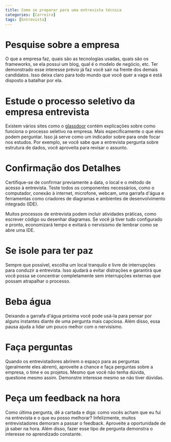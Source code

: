 ```yaml
---
title: Como se preparar para uma entrevista técnica
categories: [Carreira]
tags: [Entrevista]
---
```


# Pesquise sobre a empresa

O que a empresa faz, quais são as tecnologias usadas, quais são os frameworks, se ela possui um blog, qual é o modelo de negócio, etc. Ter demonstrado esse interesse prévio já faz você sair na frente dos demais candidatos. Isso deixa claro para todo mundo que você quer a vaga e está disposto a batalhar por ela.

# Estude o processo seletivo da empresa entrevista

Existem vários sites como o [glassdoor](https://www.glassdoor.com.br/index.htm) contém explicações sobre como funciona o processo seletivo na empresa. Mais especificamente o que eles podem perguntar. Isso já serve como um indicador sobre para onde focar nos estudos. Por exemplo, se você sabe que a entrevista pergunta sobre estrutura de dados, você aproveita para revisar o assunto. 

# Confirmação dos Detalhes 

Certifique-se de confirmar previamente a data, o local e o método de acesso à entrevista. Teste todos os componentes necessários, como o computador, conexão à internet, microfone, webcam, uma garrafa d'água e ferramentas como criadores de diagramas e ambientes de desenvolvimento integrado (IDE).

Muitos processos de entrevista podem incluir atividades práticas, como escrever código ou desenhar diagramas. Se você já tiver tudo configurado e pronto, economizará tempo e evitará o nervisismo de lembrar como se abre uma IDE.

# Se isole para ter paz
Sempre que possível, escolha um local tranquilo e livre de interrupções para conduzir a entrevista. Isso ajudará a evitar distrações e garantirá que você possa se concentrar completamente sem interrupções externas que possam atrapalhar o processo.

# Beba água
Deixando a garrafa d'água próxima você pode usá-la para pensar por alguns instantes diante de uma pergunta mais capciosa. Além disso, essa pausa ajuda a lidar um pouco melhor com o nervisismo. 

# Faça perguntas

Quando os entrevistadores abrirem o espaço para as perguntas (geralmente eles abrem), aproveite a chance e faça perguntas sobre a empresa, o time e os projetos. Mesmo que você não tenha dúvida, questione mesmo assim. Demonstre interesse mesmo se não tiver dúvidas.

# Peça um feedback na hora

Como última pergunta, dê a cartada e diga: como vocês acham que eu fui na entrevista e o que eu posso melhorar? 
Infelizmente, muitos entrevistadores demoram a passar o feedback. Aproveite a oportunidade de já saber na hora. Além disso, fazer esse tipo de pergunta demonstra o interesse no aprendizado constante.